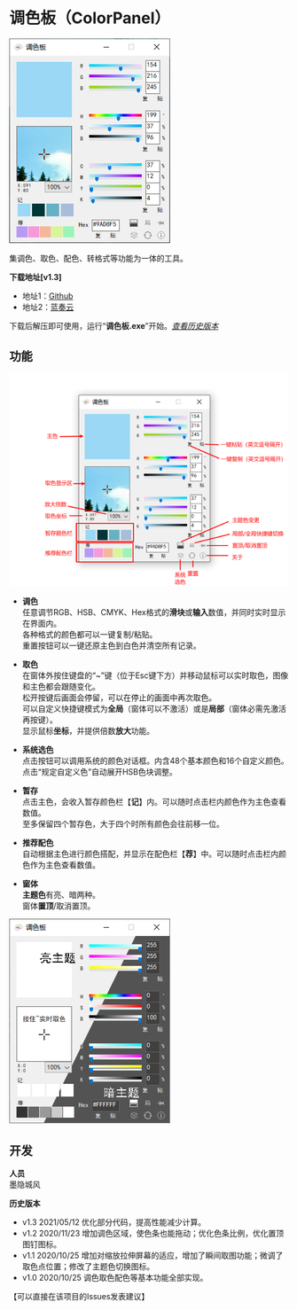 # 调色板（ColorPanel）
![程序界面](https://github.com/tp1415926535/ColorPanel/raw/main/%E6%88%AA%E5%9B%BE/%E8%B0%83%E8%89%B2%E6%9D%BF%E4%B8%BB%E7%95%8C%E9%9D%A2.png)   

集调色、取色、配色、转格式等功能为一体的工具。   
   
**下载地址[v1.3]**   
- 地址1：[Github](https://github.com/tp1415926535/ColorPanel/raw/main/%E8%B0%83%E8%89%B2%E6%9D%BFv1.3.rar)   
- 地址2：[蓝奏云](https://wwe.lanzoui.com/iTNKIp2djod)    
   
下载后解压即可使用，运行“**调色板.exe**”开始。*[查看历史版本](https://github.com/tp1415926535/ColorPanel#%E5%BC%80%E5%8F%91)*   
     
**功能**   
-   
![功能介绍](https://github.com/tp1415926535/ColorPanel/raw/main/%E6%88%AA%E5%9B%BE/%E8%B0%83%E8%89%B2%E6%9D%BF%E5%8A%9F%E8%83%BD%E4%B8%80%E6%A0%8F.png)
- **调色**  
任意调节RGB、HSB、CMYK、Hex格式的**滑块**或**输入**数值，并同时实时显示在界面内。    
各种格式的颜色都可以一键复制/粘贴。   
重置按钮可以一键还原主色到白色并清空所有记录。   

- **取色**     
在窗体外按住键盘的“~”键（位于Esc键下方）并移动鼠标可以实时取色，图像和主色都会跟随变化。   
松开按键后画面会停留，可以在停止的画面中再次取色。    
可以自定义快捷键模式为**全局**（窗体可以不激活）或是**局部**（窗体必需先激活再按键）。   
显示鼠标**坐标**，并提供倍数**放大**功能。   

- **系统选色**   
点击按钮可以调用系统的颜色对话框。内含48个基本颜色和16个自定义颜色。点击“规定自定义色”自动展开HSB色块调整。

- **暂存**   
点击主色，会收入暂存颜色栏【**记**】内。可以随时点击栏内颜色作为主色查看数值。   
至多保留四个暂存色，大于四个时所有颜色会往前移一位。

- **推荐配色**   
自动根据主色进行颜色搭配，并显示在配色栏【**荐**】中。可以随时点击栏内颜色作为主色查看数值。   
   
- **窗体**   
**主题色**有亮、暗两种。   
窗体**置顶**/取消置顶。   
   
![主题样式](https://github.com/tp1415926535/ColorPanel/raw/main/%E6%88%AA%E5%9B%BE/%E8%B0%83%E8%89%B2%E6%9D%BF%E4%B8%BB%E9%A2%98.jpg)
   
**开发**   
-   
**人员**   
墨隐城风   
   
**历史版本**    
- v1.3 2021/05/12 优化部分代码，提高性能减少计算。   
- v1.2 2020/11/23 增加调色区域，使色条也能拖动；优化色条比例，优化置顶图钉图标。   
- v1.1 2020/10/25 增加对缩放拉伸屏幕的适应，增加了瞬间取图功能；微调了取色点位置；修改了主题色切换图标。   
- v1.0 2020/10/25 调色取色配色等基本功能全部实现。   
    
【可以直接在该项目的Issues发表建议】   

